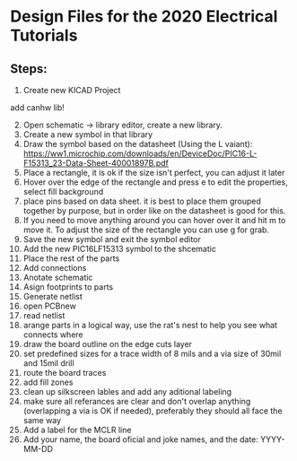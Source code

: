 # Design Files for the 2020 Electrical Tutorials

## Steps:
1. Create new KICAD Project

add canhw lib!


2. Open schematic -> library editor, create a new library.
3. Create a new symbol in that library
4. Draw the symbol based on the datasheet (Using the L vaiant):
https://ww1.microchip.com/downloads/en/DeviceDoc/PIC16-L-F15313_23-Data-Sheet-40001897B.pdf
  1. Place a rectangle, it is ok if the size isn't perfect, you can adjust it later
  2. Hover over the edge of the rectangle and press e to edit the properties, select fill background
  3. place pins based on data sheet. it is best to place them grouped together by purpose, but in order like on the datasheet is good for this.
  4. If you need to move anything around you can hover over it and hit m to move it. To adjust the size of the rectangle you can use g for grab.
5. Save the new symbol and exit the symbol editor
6. Add the new PIC16LF15313 symbol to the shcematic
7. Place the rest of the parts
8. Add connections
9. Anotate schematic
10. Asign footprints to parts
11. Generate netlist
12. open PCBnew
13. read netlist
14. arange parts in a logical way, use the rat's nest to help you see what connects where
15. draw the board outline on the edge cuts layer
16. set predefined sizes for a trace width of 8 mils and a via size of 30mil and 15mil drill
17. route the board traces
18. add fill zones
19. clean up silkscreen lables and add any aditional labeling
  1. make sure all referances are clear and don't overlap anything (overlapping a via is OK if needed), preferably they should all face the same way
  2. Add a label for the MCLR line
  3. Add your name, the board oficial and joke names, and the date: YYYY-MM-DD


